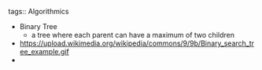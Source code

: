 tags:: Algorithmics

- Binary Tree
	- a tree where each parent can have a maximum of two children
- https://upload.wikimedia.org/wikipedia/commons/9/9b/Binary_search_tree_example.gif
-